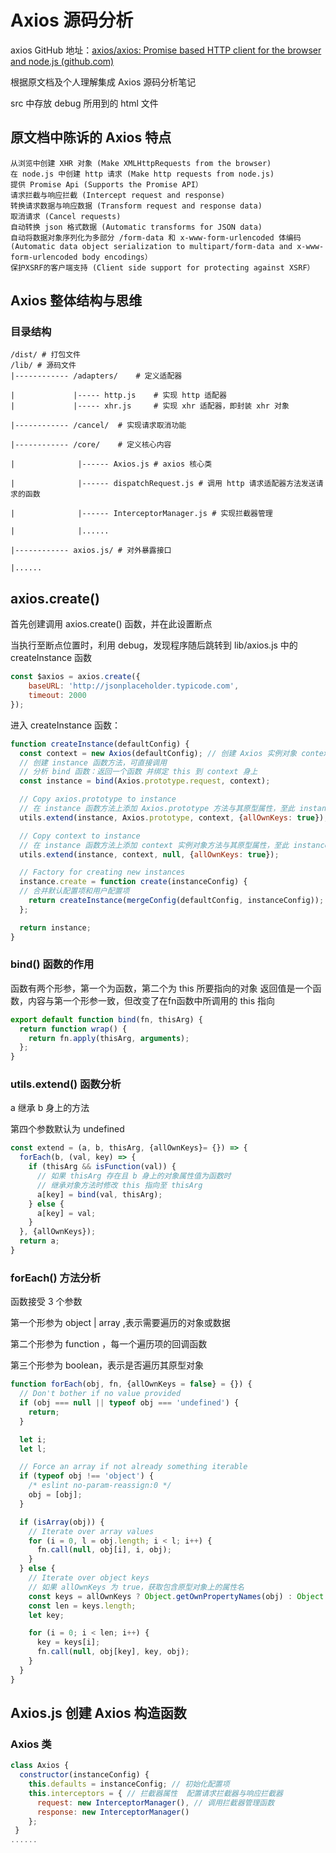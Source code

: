 # Axios 源码分析

axios GitHub 地址：[axios/axios: Promise based HTTP client for the browser and node.js (github.com)](https://github.com/axios/axios#axios-api)

根据原文档及个人理解集成 Axios 源码分析笔记

src 中存放 debug 所用到的 html 文件

## 原文档中陈诉的 Axios 特点

```
从浏览中创建 XHR 对象 (Make XMLHttpRequests from the browser)
在 node.js 中创建 http 请求 (Make http requests from node.js)
提供 Promise Api (Supports the Promise API）
请求拦截与响应拦截 (Intercept request and response)
转换请求数据与响应数据 (Transform request and response data)
取消请求 (Cancel requests)
自动转换 json 格式数据 (Automatic transforms for JSON data)
自动将数据对象序列化为多部分 /form-data 和 x-www-form-urlencoded 体编码 
(Automatic data object serialization to multipart/form-data and x-www-form-urlencoded body encodings）
保护XSRF的客户端支持 (Client side support for protecting against XSRF）
```

## Axios 整体结构与思维

### 目录结构

```
/dist/ # 打包文件
/lib/ # 源码文件
|------------ /adapters/	# 定义适配器

|             |----- http.js	# 实现 http 适配器
|             |----- xhr.js     # 实现 xhr 适配器，即封装 xhr 对象

|------------ /cancel/	# 实现请求取消功能

|------------ /core/	# 定义核心内容

|			   |------ Axios.js	# axios 核心类

|			   |------ dispatchRequest.js # 调用 http 请求适配器方法发送请求的函数

|			   |------ InterceptorManager.js # 实现拦截器管理

|			   |......

|------------ axios.js/	# 对外暴露接口

|......
```

## axios.create()

首先创建调用 axios.create() 函数，并在此设置断点

当执行至断点位置时，利用 debug，发现程序随后跳转到 lib/axios.js 中的 createInstance 函数

```javascript
const $axios = axios.create({
    baseURL: 'http://jsonplaceholder.typicode.com',
    timeout: 2000
});
```

进入 createInstance 函数：

```javascript
function createInstance(defaultConfig) {
  const context = new Axios(defaultConfig); // 创建 Axios 实例对象 context
  // 创建 instance 函数方法，可直接调用
  // 分析 bind 函数：返回一个函数 并绑定 this 到 context 身上
  const instance = bind(Axios.prototype.request, context); 

  // Copy axios.prototype to instance
  // 在 instance 函数方法上添加 Axios.prototype 方法与其原型属性，至此 instance 身上 Axios 类的属性与方法
  utils.extend(instance, Axios.prototype, context, {allOwnKeys: true});

  // Copy context to instance
  // 在 instance 函数方法上添加 context 实例对象方法与其原型属性，至此 instance 身上就多了很多原型方法
  utils.extend(instance, context, null, {allOwnKeys: true});

  // Factory for creating new instances
  instance.create = function create(instanceConfig) {
  // 合并默认配置项和用户配置项
    return createInstance(mergeConfig(defaultConfig, instanceConfig));
  };

  return instance;
}
```

### bind() 函数的作用

函数有两个形参，第一个为函数，第二个为 this 所要指向的对象
返回值是一个函数，内容与第一个形参一致，但改变了在fn函数中所调用的 this 指向

```javascript
export default function bind(fn, thisArg) {
  return function wrap() {
    return fn.apply(thisArg, arguments);
  };
}
```

[^该函数摘至  /helpers/bind.js]: 

###  utils.extend() 函数分析

a 继承 b 身上的方法

第四个参数默认为 undefined

```javascript
const extend = (a, b, thisArg, {allOwnKeys}= {}) => {
  forEach(b, (val, key) => {
    if (thisArg && isFunction(val)) {
      // 如果 thisArg 存在且 b 身上的对象属性值为函数时
      // 继承对象方法时修改 this 指向至 thisArg
      a[key] = bind(val, thisArg);
    } else {
      a[key] = val;
    }
  }, {allOwnKeys});
  return a;
}
```



### forEach()  方法分析

函数接受 3 个参数

第一个形参为 object | array ,表示需要遍历的对象或数据

第二个形参为 function ，每一个遍历项的回调函数

第三个形参为 boolean，表示是否遍历其原型对象

```javascript
function forEach(obj, fn, {allOwnKeys = false} = {}) {
  // Don't bother if no value provided
  if (obj === null || typeof obj === 'undefined') {
    return;
  }

  let i;
  let l;

  // Force an array if not already something iterable
  if (typeof obj !== 'object') {
    /* eslint no-param-reassign:0 */
    obj = [obj];
  }

  if (isArray(obj)) {
    // Iterate over array values
    for (i = 0, l = obj.length; i < l; i++) {
      fn.call(null, obj[i], i, obj);
    }
  } else {
    // Iterate over object keys
    // 如果 allOwnKeys 为 true，获取包含原型对象上的属性名
    const keys = allOwnKeys ? Object.getOwnPropertyNames(obj) : Object.keys(obj);
    const len = keys.length;
    let key;

    for (i = 0; i < len; i++) {
      key = keys[i];
      fn.call(null, obj[key], key, obj);
    }
  }
}
```



## Axios.js  创建 Axios 构造函数

### Axios 类

```javascript
class Axios {
  constructor(instanceConfig) {
    this.defaults = instanceConfig; // 初始化配置项
    this.interceptors = { // 拦截器属性  配置请求拦截器与响应拦截器
      request: new InterceptorManager(), // 调用拦截器管理函数
      response: new InterceptorManager()
    };
 }
......
```

